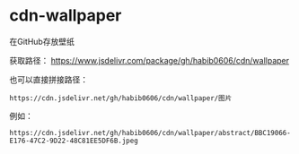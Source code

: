 # cdn-wallpaper
在GitHub存放壁纸

获取路径： https://www.jsdelivr.com/package/gh/habib0606/cdn/wallpaper

也可以直接拼接路径：

```
https://cdn.jsdelivr.net/gh/habib0606/cdn/wallpaper/图片
```

例如：

```
https://cdn.jsdelivr.net/gh/habib0606/cdn/wallpaper/abstract/BBC19066-E176-47C2-9D22-48C81EE5DF6B.jpeg
```


